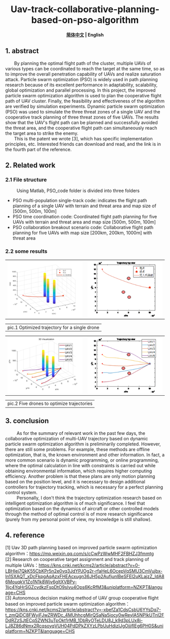 <div align=center>
	<h1>Uav-track-collaborative-planning-based-on-pso-algorithm</h1>
	<p>
		<b><a href="README.md">简体中文</a> | English</b>
	</p>
</div>

## 1. abstract
&emsp;&emsp;By planning the optimal flight path of the cluster, multiple UAVs of various types can be coordinated to reach the target at the same time, so as to improve the overall penetration capability of UAVs and realize saturation attack. Particle swarm optimization (PSO) is widely used in path planning research because of its excellent performance in adaptability, scalability, global optimization and parallel processing. In this project, the improved particle swarm optimization algorithm is used to plan the cooperative flight path of UAV cluster. Finally, the feasibility and effectiveness of the algorithm are verified by simulation experiments. Dynamic particle swarm optimization (PSO) was used to simulate the three threat zones of a single UAV and the cooperative track planning of three threat zones of five UAVs. The results show that the UAV's flight path can be planned and successfully avoided the threat area, and the cooperative flight path can simultaneously reach the target area to strike the enemy.<br/>
&emsp;&emsp;This is the patent we wrote [3], which has specific implementation principles, etc. Interested friends can download and read, and the link is in the fourth part of the reference.<br/>

## 2. Related work
### 2.1 File structure
&emsp; &emsp; Using Matlab, PSO_code folder is divided into three folders <br/>
- PSO multi-population single-track code: indicates the flight path planning of a single UAV with terrain and threat area and map size of [500m, 500m, 100m]
- PSO time coordination code: Coordinated flight path planning for five UAVs with terrain and threat area and map size [500m, 500m, 100m]
- PSO collaboration breakout scenario code: Collaborative flight path planning for five UAVs with map size [200km, 200km, 1000m] with threat area

### 2.2 some results
<center>
	<table>
		<tr>
			<td ><img src="pic/6a.png"width=300></td>
			<td ><img src="pic/6b.png" width=300></td>
		</tr>
	</table>
	<table>
		<tr>
			<td >pic.1 Optimized trajectory for a single drone</td>
		</tr>
	</table>
	<table>
		<tr>
			<td ><img src="pic/7.png"width=300></td>
			<td ><img src="pic/8.png" width=300></td>
		</tr>
	</table>
		<table>
		<tr>
			<td >pic.2 Five drones to optimize trajectories</td>
		</tr>
	</table>
</center>

## 3. conclusion
&emsp; &emsp; As for the summary of relevant work in the past few days, the collaborative optimization of multi-UAV trajectory based on dynamic particle swarm optimization algorithm is preliminarily completed. However, there are still some problems. For example, these methods are offline optimization, that is, the known environment and other information. In fact, a more common scenario is dynamic programming, or online programming, where the optimal calculation in line with constraints is carried out while obtaining environmental information, which requires higher computing efficiency. Another problem is that these plans are only motion planning based on the position level, and it is necessary to design additional controllers for trajectory tracking, which is necessary for a perfect planning control system. <br/>
&emsp; &emsp; Personally, I don't think the trajectory optimization research based on intelligent optimization algorithm is of much significance. I feel that optimization based on the dynamics of aircraft or other controlled models through the method of optimal control is of more research significance (purely from my personal point of view, my knowledge is still shallow).

## 4. reference
[1] Uav 3D path planning based on improved particle swarm optimization algorithm：https://mp.weixin.qq.com/s/cCwPzWwMHF2FBHZJ3fmmtg<br/>
[2] Research on cooperative target assignment and track planning of multiple UAVs：https://kns.cnki.net/kcms2/article/abstract?v=0-LBHIej7QkK55CbKPr5n2e0vq3JdYPJOg2r-rfaHeL6OcepVqSMU3CmVujbx-ln1SXAQT_xDcFkpgAqAzxFHEAcxugn36JH5p2AufjunIBeSFEI2uKLajzZ_IdA86MouqkV1Zo1N1k8Wjv6gltXVBPy-1ljc4YqHrSGZcvdkzFspDtO9slvu4Ops6KcRfM3&uniplatform=NZKPT&language=CHS<br/>
[3] Autonomous decision making method of UAV group cooperative flight based on improved particle swarm optimization algorithm：https://kns.cnki.net/kcms2/article/abstract?v=-xbefZa1CdsCsbU6YYsDq7-t_zmQjDC8FWyiFJwZRWDc_4MUhhcgMirQSaNa5iocy0wReyIA5NPIkUTnI2FDdRZzSJtECqSZWN3uTpOkt1rMB_1DbRyOTeLDU8J_k9d3pLUx8j-LJ8Z86dNmx2RcqsoyqVUH04PdDPkZXYzLPbUuHdizIJgOjjjfIEg6PH0S&uniplatform=NZKPT&language=CHS<br/>

